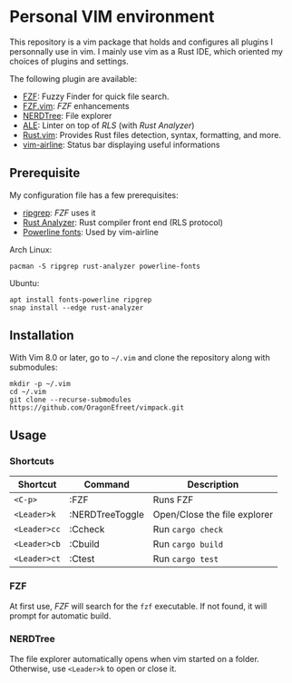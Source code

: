 # Personal VIM environment

This repository is a vim package that holds and configures all plugins
I personnally use in vim.
I mainly use vim as a Rust IDE, which oriented my choices of plugins and
settings.

The following plugin are available:

- [FZF](https://github.com/junegunn/fzf): Fuzzy Finder for quick file search.
- [FZF.vim](https://github.com/junegunn/fzf.vim): _FZF_ enhancements
- [NERDTree](https://github.com/preservim/nerdtree): File explorer
- [ALE](https://github.com/dense-analysis/ale): Linter on top of _RLS_ (with _Rust Analyzer_)
- [Rust.vim](https://github.com/rust-lang/rust.vim): Provides Rust files detection, syntax, formatting, and more.
- [vim-airline](https://github.com/vim-airline/vim-airline): Status bar displaying useful informations

## Prerequisite

My configuration file has a few prerequisites:

- [ripgrep](https://github.com/BurntSushi/ripgrep): _FZF_ uses it
- [Rust Analyzer](https://github.com/rust-analyzer/rust-analyzer): Rust
  compiler front end (RLS protocol)
- [Powerline fonts](https://github.com/powerline/fonts): Used by vim-airline


Arch Linux:
```
pacman -S ripgrep rust-analyzer powerline-fonts
```
Ubuntu:
```
apt install fonts-powerline ripgrep
snap install --edge rust-analyzer
```

## Installation

With Vim 8.0 or later, go to `~/.vim` and clone the repository along with
submodules:

```
mkdir -p ~/.vim
cd ~/.vim
git clone --recurse-submodules https://github.com/OragonEfreet/vimpack.git
```

## Usage


### Shortcuts

|      Shortcut |           Command |                      Description |
|---------------|-------------------|----------------------------------|
| `<C-p>`       |              :FZF |                         Runs FZF |
| `<Leader>k`   |   :NERDTreeToggle |     Open/Close the file explorer |
| `<Leader>cc`  |           :Ccheck |     Run `cargo check` |
| `<Leader>cb`  |           :Cbuild |     Run `cargo build` |
| `<Leader>ct`  |            :Ctest |     Run `cargo test` |

### FZF

At first use, _FZF_ will search for the `fzf` executable.
If not found, it will prompt for automatic build.

### NERDTree

The file explorer automatically opens when vim started on a folder.
Otherwise, use `<Leader>k` to open or close it.

